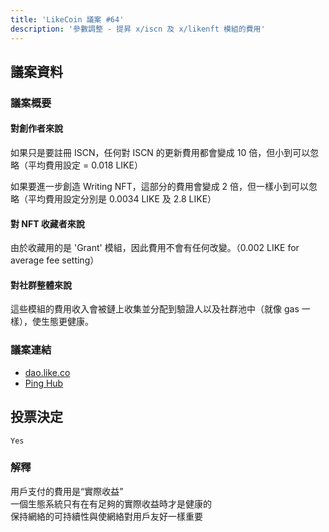 ```yaml
---
title: 'LikeCoin 議案 #64'
description: '參數調整 - 提昇 x/iscn 及 x/likenft 模組的費用'
---
```


## 議案資料

### 議案概要

#### 對創作者來說
如果只是要註冊 ISCN，任何對 ISCN 的更新費用都會變成 10 倍，但小到可以忽略（平均費用設定 = 0.018 LIKE）

如果要進一步創造 Writing NFT，這部分的費用會變成 2 倍，但一樣小到可以忽略（平均費用設定分別是 0.0034 LIKE 及 2.8 LIKE）

#### 對 NFT 收藏者來說
由於收藏用的是 'Grant' 模組，因此費用不會有任何改變。（0.002 LIKE for average fee setting）

#### 對社群整體來說
這些模組的費用收入會被鏈上收集並分配到驗證人以及社群池中（就像 gas 一樣），使生態更健康。

### 議案連結
- [dao.like.co](https://dao.like.co/proposals/64)
- [Ping Hub](https://ping.pub/likecoin/gov/64)


## 投票決定
`Yes`

### 解釋
用戶支付的費用是“實際收益”  
一個生態系統只有在有足夠的實際收益時才是健康的  
保持網絡的可持續性與使網絡對用戶友好一樣重要  

